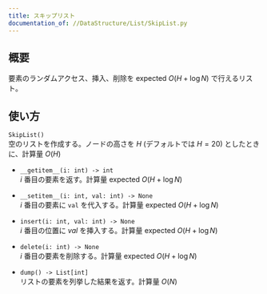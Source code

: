 ```yaml
---
title: スキップリスト
documentation_of: //DataStructure/List/SkipList.py
---
```


## 概要
要素のランダムアクセス、挿入、削除を $\mathrm{expected}\ O(H + \log N)$ で行えるリスト。

## 使い方
`SkipList()`  
空のリストを作成する。ノードの高さを $H$ (デフォルトでは $H = 20$) としたときに、計算量 $O(H)$

- `__getitem__(i: int) -> int`  
$i$ 番目の要素を返す。計算量 $\mathrm{expected}\ O(H + \log N)$

- `__setitem__(i: int, val: int) -> None`  
$i$ 番目の要素に `val` を代入する。計算量 $\mathrm{expected}\ O(H + \log N)$

- `insert(i: int, val: int) -> None`  
$i$ 番目の位置に $val$ を挿入する。計算量 $\mathrm{expected}\ O(H + \log N)$

- `delete(i: int) -> None`  
$i$ 番目の要素を削除する。計算量 $\mathrm{expected}\ O(H + \log N)$

- `dump() -> List[int]`  
リストの要素を列挙した結果を返す。計算量 $O(N)$
